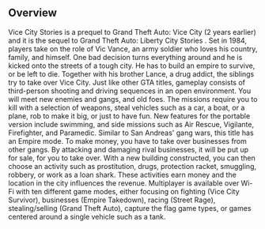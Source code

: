 ## Overview

Vice City Stories is a prequel to Grand Theft Auto: Vice City (2 years earlier) and it is the sequel to Grand Theft Auto: Liberty City Stories . Set in 1984, players take on the role of Vic Vance, an army soldier who loves his country, family, and himself. One bad decision turns everything around and he is kicked onto the streets of a tough city. He has to build an empire to survive, or be left to die. Together with his brother Lance, a drug addict, the siblings try to take over Vice City. Just like other GTA titles, gameplay consists of third-person shooting and driving sequences in an open environment. You will meet new enemies and gangs, and old foes. The missions require you to kill with a selection of weapons, steal vehicles such as a car, a boat, or a plane, rob to make it big, or just to have fun. New features for the portable version include swimming, and side missions such as Air Rescue, Vigilante, Firefighter, and Paramedic. Similar to San Andreas' gang wars, this title has an Empire mode. To make money, you have to take over businesses from other gangs. By attacking and damaging rival businesses, it will be put up for sale, for you to take over. With a new building constructed, you can then choose an activity such as prostitution, drugs, protection racket, smuggling, robbery, or work as a loan shark. These activities earn money and the location in the city influences the revenue. Multiplayer is available over Wi-Fi with ten different game modes, either focusing on fighting (Vice City Survivor), businesses (Empire Takedown), racing (Street Rage), stealing/selling (Grand Theft Auto), capture the flag game types, or games centered around a single vehicle such as a tank.